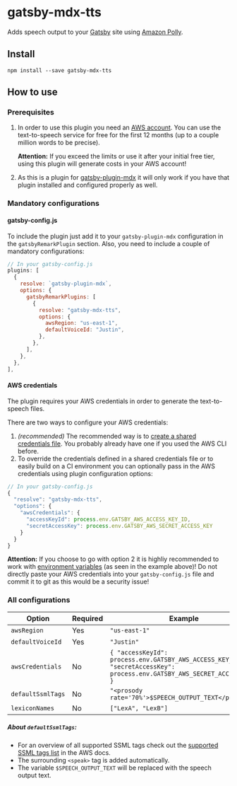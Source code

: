 # gatsby-mdx-tts

Adds speech output to your [Gatsby](https://www.gatsbyjs.org/) site using [Amazon Polly](https://aws.amazon.com/de/polly/).

## Install

`npm install --save gatsby-mdx-tts`

## How to use

### Prerequisites

1. In order to use this plugin you need an [AWS account](https://portal.aws.amazon.com/billing/signup). You can use the text-to-speech service for free for the first 12 months (up to a couple million words to be precise).

   **Attention:** If you exceed the limits or use it after your initial free tier, using this plugin will generate costs in your AWS account!

2. As this is a plugin for [gatsby-plugin-mdx](https://github.com/gatsbyjs/gatsby/tree/master/packages/gatsby-plugin-mdx) it will only work if you have that plugin installed and configured properly as well.

### Mandatory configurations

#### gatsby-config.js

To include the plugin just add it to your `gatsby-plugin-mdx` configuration in the `gatsbyRemarkPlugin` section. Also, you need to include a couple of mandatory configurations:

```javascript
// In your gatsby-config.js
plugins: [
  {
    resolve: `gatsby-plugin-mdx`,
    options: {
      gatsbyRemarkPlugins: [
        {
          resolve: "gatsby-mdx-tts",
          options: {
            awsRegion: "us-east-1",
            defaultVoiceId: "Justin",
          },
        },
      ],
    },
  },
],
```

#### AWS credentials

The plugin requires your AWS credentials in order to generate the text-to-speech files.

There are two ways to configure your AWS credentials:

1. _(recommended)_ The recommended way is to [create a shared credentials file](https://docs.aws.amazon.com/ses/latest/DeveloperGuide/create-shared-credentials-file.html). You probably already have one if you used the AWS CLI before.
2. To override the credentials defined in a shared credentials file or to easily build on a CI environment you can optionally pass in the AWS credentials using plugin configuration options:

```javascript
// In your gatsby-config.js
{
  "resolve": "gatsby-mdx-tts",
  "options": {
    "awsCredentials": {
      "accessKeyId": process.env.GATSBY_AWS_ACCESS_KEY_ID,
      "secretAccessKey": process.env.GATSBY_AWS_SECRET_ACCESS_KEY
    }
  }
}
```

**Attention:** If you choose to go with option 2 it is highliy recommended to work with [environment variables](https://www.gatsbyjs.org/docs/environment-variables/) (as seen in the example above)! Do not directly paste your AWS credentials into your `gatsby-config.js` file and commit it to git as this would be a security issue!

### All configurations

| Option            | Required | Example                                                                                                                |
| ----------------- | -------- | ---------------------------------------------------------------------------------------------------------------------- |
| `awsRegion`       | Yes      | `"us-east-1"`                                                                                                          |
| `defaultVoiceId`  | Yes      | `"Justin"`                                                                                                             |
| `awsCredentials`  | No       | `{ "accessKeyId": process.env.GATSBY_AWS_ACCESS_KEY_ID, "secretAccessKey": process.env.GATSBY_AWS_SECRET_ACCESS_KEY }` |
| `defaultSsmlTags` | No       | `"<prosody rate='70%'>$SPEECH_OUTPUT_TEXT</prosody>"`                                                                  |
| `lexiconNames`    | No       | `["LexA", "LexB"]`                                                                                                     |

##### About `defaultSsmlTags`:

- For an overview of all supported SSML tags check out the [supported SSML tags list](https://docs.aws.amazon.com/polly/latest/dg/supportedtags.html) in the AWS docs.
- The surrounding `<speak>` tag is added automatically.
- The variable `$SPEECH_OUTPUT_TEXT` will be replaced with the speech output text.
